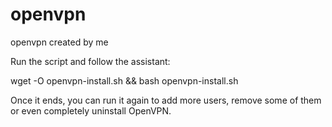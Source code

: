 # openvpn
openvpn created by me 


Run the script and follow the assistant:

wget  -O openvpn-install.sh && bash openvpn-install.sh

Once it ends, you can run it again to add more users, remove some of them or even completely uninstall OpenVPN.
